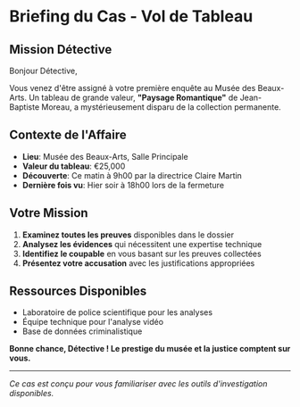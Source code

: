 # Briefing du Cas - Vol de Tableau

## Mission Détective

Bonjour Détective,

Vous venez d'être assigné à votre première enquête au Musée des Beaux-Arts. Un tableau de grande valeur, **"Paysage Romantique"** de Jean-Baptiste Moreau, a mystérieusement disparu de la collection permanente.

## Contexte de l'Affaire

- **Lieu**: Musée des Beaux-Arts, Salle Principale
- **Valeur du tableau**: €25,000
- **Découverte**: Ce matin à 9h00 par la directrice Claire Martin
- **Dernière fois vu**: Hier soir à 18h00 lors de la fermeture

## Votre Mission

1. **Examinez toutes les preuves** disponibles dans le dossier
2. **Analysez les évidences** qui nécessitent une expertise technique  
3. **Identifiez le coupable** en vous basant sur les preuves collectées
4. **Présentez votre accusation** avec les justifications appropriées

## Ressources Disponibles

- Laboratoire de police scientifique pour les analyses
- Équipe technique pour l'analyse vidéo
- Base de données criminalistique

**Bonne chance, Détective ! Le prestige du musée et la justice comptent sur vous.**

---
*Ce cas est conçu pour vous familiariser avec les outils d'investigation disponibles.*
